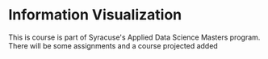 <h1> Information Visualization </h1>

<p1> This is course is part of Syracuse's Applied Data Science Masters program. 
There will be some assignments and a course projected added</p1>
